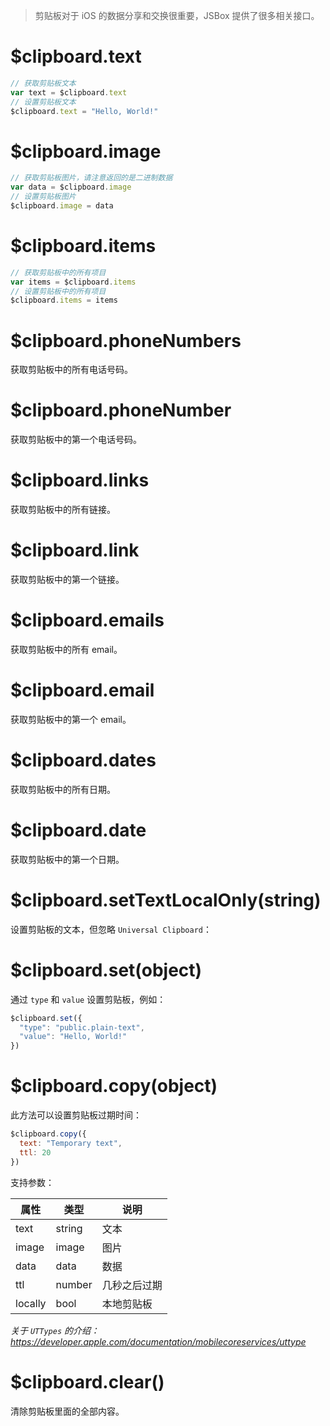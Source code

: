 > 剪贴板对于 iOS 的数据分享和交换很重要，JSBox 提供了很多相关接口。

# $clipboard.text

```js
// 获取剪贴板文本
var text = $clipboard.text
// 设置剪贴板文本
$clipboard.text = "Hello, World!"
```

# $clipboard.image

```js
// 获取剪贴板图片，请注意返回的是二进制数据
var data = $clipboard.image
// 设置剪贴板图片
$clipboard.image = data
```

# $clipboard.items

```js
// 获取剪贴板中的所有项目
var items = $clipboard.items
// 设置剪贴板中的所有项目
$clipboard.items = items
```

# $clipboard.phoneNumbers

获取剪贴板中的所有电话号码。

# $clipboard.phoneNumber

获取剪贴板中的第一个电话号码。

# $clipboard.links

获取剪贴板中的所有链接。

# $clipboard.link

获取剪贴板中的第一个链接。

# $clipboard.emails

获取剪贴板中的所有 email。

# $clipboard.email

获取剪贴板中的第一个 email。

# $clipboard.dates

获取剪贴板中的所有日期。

# $clipboard.date

获取剪贴板中的第一个日期。

# $clipboard.setTextLocalOnly(string)

设置剪贴板的文本，但忽略 `Universal Clipboard`：

# $clipboard.set(object)

通过 `type` 和 `value` 设置剪贴板，例如：

```js
$clipboard.set({
  "type": "public.plain-text",
  "value": "Hello, World!"
})
```

# $clipboard.copy(object)

此方法可以设置剪贴板过期时间：

```js
$clipboard.copy({
  text: "Temporary text",
  ttl: 20
})
```

支持参数：

属性 | 类型 | 说明
---|---|---
text | string | 文本
image | image | 图片
data | data | 数据
ttl | number | 几秒之后过期
locally | bool | 本地剪贴板

*关于 `UTTypes` 的介绍：https://developer.apple.com/documentation/mobilecoreservices/uttype*

# $clipboard.clear()

清除剪贴板里面的全部内容。